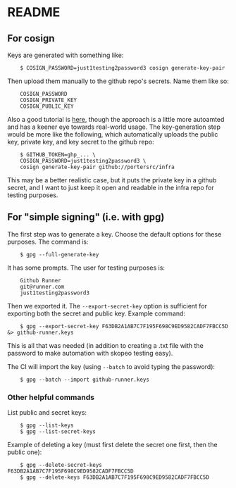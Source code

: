 # README


## For cosign
Keys are generated with something like:
```
    $ COSIGN_PASSWORD=just1testing2password3 cosign generate-key-pair
```

Then upload them manually to the github repo's secrets. Name them like so:
```
    COSIGN_PASSWORD
    COSIGN_PRIVATE_KEY
    COSIGN_PUBLIC_KEY
```

Also a good tutorial is
[here](https://dev.to/n3wt0n/sign-your-container-images-with-cosign-github-actions-and-github-container-registry-3mni),
though the approach is a little more autoamted and has a keener eye towards
real-world usage.
The key-generation step would be more like the following, which automatically
uploads the public key, private key, and key secret to the github repo:
```
    $ GITHUB_TOKEN=ghp_... \
    COSIGN_PASSWORD=just1testing2password3 \
    cosign generate-key-pair github://portersrc/infra
```
This may be a better realistic case, but it puts the private key in a github
secret, and I want to just keep it open and readable in the infra repo for
testing purposes.







## For "simple signing" (i.e. with gpg)
The first step was to generate a key. Choose the default options for these
purposes. The command is:
```
    $ gpg --full-generate-key
```
It has some prompts. The user for testing purposes is:
```
    Github Runner
    git@runner.com
    just1testing2password3
```


Then we exported it. The `--export-secret-key` option is sufficient for
exporting both the secret and public key. Example command:
```
    $ gpg --export-secret-key F63DB2A1AB7C7F195F698C9ED9582CADF7FBCC5D &> github-runner.keys
```

This is all that was needed (in addition to creating a .txt file with the
password to make automation with skopeo testing easy).

The CI will import the key (using `--batch` to avoid typing the password):
```
    $ gpg --batch --import github-runner.keys
```


### Other helpful commands
List public and secret keys:
```
    $ gpg --list-keys
    $ gpg --list-secret-keys
```

Example of deleting a key (must first delete the secret one first, then the
public one):
```
    $ gpg --delete-secret-keys F63DB2A1AB7C7F195F698C9ED9582CADF7FBCC5D
    $ gpg --delete-keys F63DB2A1AB7C7F195F698C9ED9582CADF7FBCC5D
```

